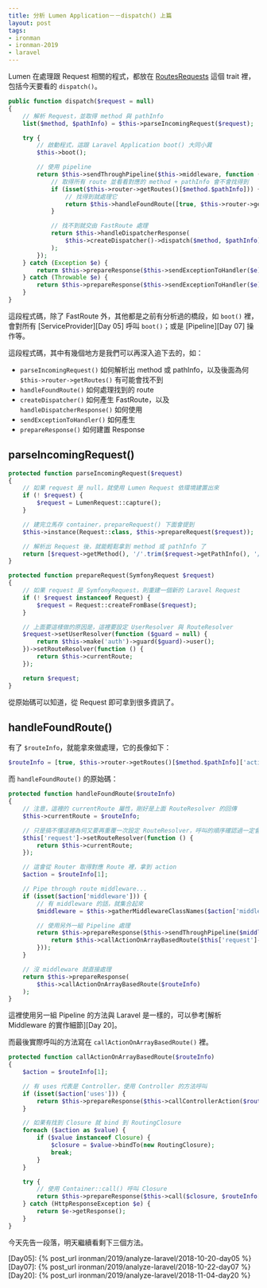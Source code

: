 ```yaml
---
title: 分析 Lumen Application－－dispatch() 上篇
layout: post
tags:
- ironman
- ironman-2019
- laravel
---
```


Lumen 在處理跟 Request 相關的程式，都放在 [RoutesRequests][] 這個 trait 裡，包括今天要看的 `dispatch()`。

```php
public function dispatch($request = null)
{
    // 解析 Request，並取得 method 與 pathInfo
    list($method, $pathInfo) = $this->parseIncomingRequest($request);

    try {
        // 啟動程式，這跟 Laravel Application boot() 大同小異
        $this->boot();

        // 使用 pipeline 
        return $this->sendThroughPipeline($this->middleware, function () use ($method, $pathInfo) {
            // 取得所有 route 並看看對應的 method + pathInfo 會不會找得到
            if (isset($this->router->getRoutes()[$method.$pathInfo])) {
                // 找得到就處理它
                return $this->handleFoundRoute([true, $this->router->getRoutes()[$method.$pathInfo]['action'], []]);
            }

            // 找不到就交由 FastRoute 處理
            return $this->handleDispatcherResponse(
                $this->createDispatcher()->dispatch($method, $pathInfo)
            );
        });
    } catch (Exception $e) {
        return $this->prepareResponse($this->sendExceptionToHandler($e));
    } catch (Throwable $e) {
        return $this->prepareResponse($this->sendExceptionToHandler($e));
    }
}
```

這段程式碼，除了 FastRoute 外，其他都是之前有分析過的橋段，如 `boot()` 裡，會對所有 [ServiceProvider][Day 05] 呼叫 `boot()`；或是 [Pipeline][Day 07] 操作等。

這段程式碼，其中有幾個地方是我們可以再深入追下去的，如：

* `parseIncomingRequest()` 如何解析出 method 或 pathInfo，以及後面為何 `$this->router->getRoutes()` 有可能會找不到
* `handleFoundRoute()` 如何處理找到的 route
* `createDispatcher()` 如何產生 FastRoute，以及 `handleDispatcherResponse()` 如何使用
* `sendExceptionToHandler()` 如何產生
* `prepareResponse()` 如何建置 Response

## parseIncomingRequest()

```php
protected function parseIncomingRequest($request)
{
    // 如果 request 是 null，就使用 Lumen Request 依環境建置出來
    if (! $request) {
        $request = LumenRequest::capture();
    }

    // 建完立馬存 container，prepareRequest() 下面會提到
    $this->instance(Request::class, $this->prepareRequest($request));

    // 解析出 Request 後，就能輕鬆拿到 method 或 pathInfo 了
    return [$request->getMethod(), '/'.trim($request->getPathInfo(), '/')];
}

protected function prepareRequest(SymfonyRequest $request)
{
    // 如果 request 是 SymfonyRequest，則重建一個新的 Laravel Request
    if (! $request instanceof Request) {
        $request = Request::createFromBase($request);
    }

    // 上面要這樣做的原因是，這裡要設定 UserResolver 與 RouteResolver
    $request->setUserResolver(function ($guard = null) {
        return $this->make('auth')->guard($guard)->user();
    })->setRouteResolver(function () {
        return $this->currentRoute;
    });

    return $request;
}
```

從原始碼可以知道，從 Request 即可拿到很多資訊了。

## handleFoundRoute()

有了 `$routeInfo`，就能拿來做處理，它的長像如下：

```php
$routeInfo = [true, $this->router->getRoutes()[$method.$pathInfo]['action'], []]
```

而 `handleFoundRoute()` 的原始碼：

```php
protected function handleFoundRoute($routeInfo)
{
    // 注意，這裡的 currentRoute 屬性，剛好是上面 RouteResolver 的回傳
    $this->currentRoute = $routeInfo;

    // 只是搞不懂這裡為何又要再重覆一次設定 RouteResolver，呼叫的順序確認過一定會是 parseIncomingRequest() 後才 handleFoundRoute()
    $this['request']->setRouteResolver(function () {
        return $this->currentRoute;
    });

    // 這會從 Router 取得對應 Route 裡，拿到 action
    $action = $routeInfo[1];

    // Pipe through route middleware...
    if (isset($action['middleware'])) {
        // 有 middleware 的話，就集合起來
        $middleware = $this->gatherMiddlewareClassNames($action['middleware']);

        // 使用另外一組 Pipeline 處理
        return $this->prepareResponse($this->sendThroughPipeline($middleware, function () {
            return $this->callActionOnArrayBasedRoute($this['request']->route());
        }));
    }

    // 沒 middleware 就直接處理
    return $this->prepareResponse(
        $this->callActionOnArrayBasedRoute($routeInfo)
    );
}
```

這裡使用另一組 Pipeline 的方法與 Laravel 是一樣的，可以參考[解析 Middleware 的實作細節][Day 20]。

而最後實際呼叫的方法寫在 `callActionOnArrayBasedRoute()` 裡。

```php
protected function callActionOnArrayBasedRoute($routeInfo)
{
    $action = $routeInfo[1];

    // 有 uses 代表是 Controller，使用 Controller 的方法呼叫
    if (isset($action['uses'])) {
        return $this->prepareResponse($this->callControllerAction($routeInfo));
    }

    // 如果有找到 Closure 就 bind 到 RoutingClosure
    foreach ($action as $value) {
        if ($value instanceof Closure) {
            $closure = $value->bindTo(new RoutingClosure);
            break;
        }
    }

    try {
        // 使用 Container::call() 呼叫 Closure
        return $this->prepareResponse($this->call($closure, $routeInfo[2]));
    } catch (HttpResponseException $e) {
        return $e->getResponse();
    }
}
```

今天先告一段落，明天繼續看剩下三個方法。

[RoutesRequests]: https://github.com/laravel/lumen-framework/blob/v5.7.6/src/Concerns/RoutesRequests.php

[Day05]: {% post_url ironman/2019/analyze-laravel/2018-10-20-day05 %}
[Day07]: {% post_url ironman/2019/analyze-laravel/2018-10-22-day07 %}
[Day20]: {% post_url ironman/2019/analyze-laravel/2018-11-04-day20 %}
